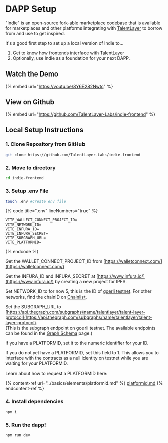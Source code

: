 # DAPP Setup

"Indie" is an open-source fork-able marketplace codebase that is available for marketplaces and other platforms integrating with [TalentLayer](https://docs.talentlayer.org/) to borrow from and use to get inspired.

It's a good first step to set up a local version of Indie to...

1. Get to know how frontends interface with TalentLayer
2. Optionally, use Indie as a foundation for your next DAPP.

## Watch the Demo

{% embed url="https://youtu.be/8Y6E282Nwtc" %}

## View on Github&#x20;

{% embed url="https://github.com/TalentLayer-Labs/indie-frontend" %}

## Local Setup Instructions

### 1. Clone Repository from GitHub

```bash
git clone https://github.com/TalentLayer-Labs/indie-frontend
```

### 2. Move to directory

```bash
cd indie-frontend
```

### 3. Setup .env File

```bash
touch .env #Create env file
```

{% code title=".env" lineNumbers="true" %}
```
VITE_WALLECT_CONNECT_PROJECT_ID=
VITE_NETWORK_ID=
VITE_INFURA_ID=
VITE_INFURA_SECRET=
VITE_SUBGRAPH_URL=
VITE_PLATFORMID=
```
{% endcode %}

Get the WALLET\_CONNECT\_PROJECT\_ID from  [https://walletconnect.com/](https://walletconnect.com/)

Get the INFURA\_ID and INFURA\_SECRET at [https://www.infura.io/](https://www.infura.io/) by creating a new project for IPFS.

Set NETWORK\_ID to for now 5, this is the ID of [goerli testnet](https://goerli.net/). For other networks, find the chainID on [Chainlist](https://chainlist.org/).&#x20;

Set the SUBGRAPH\_URL to [https://api.thegraph.com/subgraphs/name/talentlayer/talent-layer-protocol](https://api.thegraph.com/subgraphs/name/talentlayer/talent-layer-protocol). \
(This is the subgraph endpoint on goerli testnet. The available endpoints can be found in the [Graph Schema](local-environment-setup/talentlayer-id-subgraph/graph-schema.md) page.)

If you have a PLATFORMID, set it to the numeric identifier for your ID.&#x20;

If you do not yet have a PLATFORMID, set this field  to 1.  This allows you to interface with the contracts as a null identity on testnet while you are waiting for your PLATFORMID.&#x20;

Learn about how to request a PLATFORMID here:&#x20;

{% content-ref url="../basics/elements/platformid.md" %}
[platformid.md](../basics/elements/platformid.md)
{% endcontent-ref %}

### 4. Install dependencies

```bash
npm i
```

### 5. Run the dapp!

```bash
npm run dev
```
